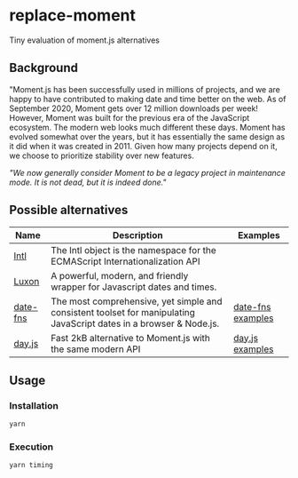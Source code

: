 # replace-moment

Tiny evaluation of moment.js alternatives

## Background

<p>"Moment.js has been successfully used in millions of projects, and we are happy to have contributed to making date and time better on the web. As of September 2020, Moment gets over 12 million downloads per week! However, Moment was built for the previous era of the JavaScript ecosystem. The modern web looks much different these days. Moment has evolved somewhat over the years, but it has essentially the same design as it did when it was created in 2011. Given how many projects depend on it, we choose to prioritize stability over new features.<p>

_"We now generally consider Moment to be a legacy project in maintenance mode. It is not dead, but it is indeed done."_

## Possible alternatives

| Name | Description | Examples |
|------|-------------|--------|
| [Intl](https://developer.mozilla.org/en-US/docs/Web/JavaScript/Reference/Global_Objects/Intl) | The Intl object is the namespace for the ECMAScript Internationalization API                                        |
| [Luxon](https://moment.github.io/luxon/)                                                      | A powerful, modern, and friendly wrapper for Javascript dates and times.                                            |
| [date-fns](https://date-fns.org/)                                                             | The most comprehensive, yet simple and consistent toolset for manipulating JavaScript dates in a browser & Node.js. | [date-fns examples](README_date_fns.md)
| [day.js](https://github.com/iamkun/dayjs)                                                    | Fast 2kB alternative to Moment.js with the same modern API                                                          | [day.js examples](README_dayjs.md)|

## Usage

### Installation

```sh
yarn
```

### Execution

```sh
yarn timing
```
